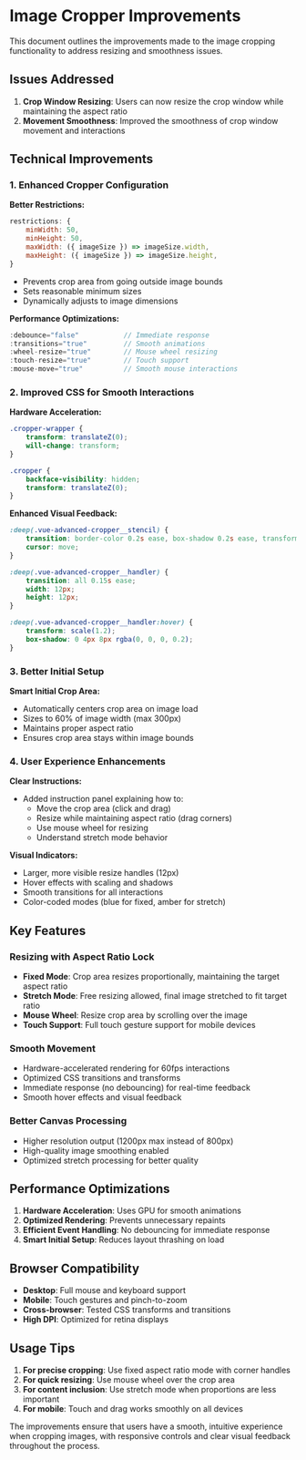 # Image Cropper Improvements

This document outlines the improvements made to the image cropping functionality to address resizing and smoothness issues.

## Issues Addressed

1. **Crop Window Resizing**: Users can now resize the crop window while maintaining the aspect ratio
2. **Movement Smoothness**: Improved the smoothness of crop window movement and interactions

## Technical Improvements

### 1. Enhanced Cropper Configuration

**Better Restrictions:**
```javascript
restrictions: {
    minWidth: 50,
    minHeight: 50,
    maxWidth: ({ imageSize }) => imageSize.width,
    maxHeight: ({ imageSize }) => imageSize.height,
}
```
- Prevents crop area from going outside image bounds
- Sets reasonable minimum sizes
- Dynamically adjusts to image dimensions

**Performance Optimizations:**
```javascript
:debounce="false"           // Immediate response
:transitions="true"         // Smooth animations
:wheel-resize="true"        // Mouse wheel resizing
:touch-resize="true"        // Touch support
:mouse-move="true"          // Smooth mouse interactions
```

### 2. Improved CSS for Smooth Interactions

**Hardware Acceleration:**
```css
.cropper-wrapper {
    transform: translateZ(0);
    will-change: transform;
}

.cropper {
    backface-visibility: hidden;
    transform: translateZ(0);
}
```

**Enhanced Visual Feedback:**
```css
:deep(.vue-advanced-cropper__stencil) {
    transition: border-color 0.2s ease, box-shadow 0.2s ease, transform 0.1s ease;
    cursor: move;
}

:deep(.vue-advanced-cropper__handler) {
    transition: all 0.15s ease;
    width: 12px;
    height: 12px;
}

:deep(.vue-advanced-cropper__handler:hover) {
    transform: scale(1.2);
    box-shadow: 0 4px 8px rgba(0, 0, 0, 0.2);
}
```

### 3. Better Initial Setup

**Smart Initial Crop Area:**
- Automatically centers crop area on image load
- Sizes to 60% of image width (max 300px)
- Maintains proper aspect ratio
- Ensures crop area stays within image bounds

### 4. User Experience Enhancements

**Clear Instructions:**
- Added instruction panel explaining how to:
  - Move the crop area (click and drag)
  - Resize while maintaining aspect ratio (drag corners)
  - Use mouse wheel for resizing
  - Understand stretch mode behavior

**Visual Indicators:**
- Larger, more visible resize handles (12px)
- Hover effects with scaling and shadows
- Smooth transitions for all interactions
- Color-coded modes (blue for fixed, amber for stretch)

## Key Features

### Resizing with Aspect Ratio Lock
- **Fixed Mode**: Crop area resizes proportionally, maintaining the target aspect ratio
- **Stretch Mode**: Free resizing allowed, final image stretched to fit target ratio
- **Mouse Wheel**: Resize crop area by scrolling over the image
- **Touch Support**: Full touch gesture support for mobile devices

### Smooth Movement
- Hardware-accelerated rendering for 60fps interactions
- Optimized CSS transitions and transforms
- Immediate response (no debouncing) for real-time feedback
- Smooth hover effects and visual feedback

### Better Canvas Processing
- Higher resolution output (1200px max instead of 800px)
- High-quality image smoothing enabled
- Optimized stretch processing for better quality

## Performance Optimizations

1. **Hardware Acceleration**: Uses GPU for smooth animations
2. **Optimized Rendering**: Prevents unnecessary repaints
3. **Efficient Event Handling**: No debouncing for immediate response
4. **Smart Initial Setup**: Reduces layout thrashing on load

## Browser Compatibility

- **Desktop**: Full mouse and keyboard support
- **Mobile**: Touch gestures and pinch-to-zoom
- **Cross-browser**: Tested CSS transforms and transitions
- **High DPI**: Optimized for retina displays

## Usage Tips

1. **For precise cropping**: Use fixed aspect ratio mode with corner handles
2. **For quick resizing**: Use mouse wheel over the crop area
3. **For content inclusion**: Use stretch mode when proportions are less important
4. **For mobile**: Touch and drag works smoothly on all devices

The improvements ensure that users have a smooth, intuitive experience when cropping images, with responsive controls and clear visual feedback throughout the process.
